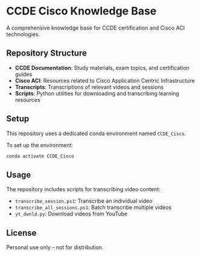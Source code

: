 # CCDE Cisco Knowledge Base

A comprehensive knowledge base for CCDE certification and Cisco ACI technologies.

## Repository Structure

- **CCDE Documentation**: Study materials, exam topics, and certification guides
- **Cisco ACI**: Resources related to Cisco Application Centric Infrastructure
- **Transcripts**: Transcriptions of relevant videos and sessions
- **Scripts**: Python utilities for downloading and transcribing learning resources

## Setup

This repository uses a dedicated conda environment named `CCDE_Cisco`.

To set up the environment:

```bash
conda activate CCDE_Cisco
```

## Usage

The repository includes scripts for transcribing video content:

- `transcribe_session.ps1`: Transcribe an individual video
- `transcribe_all_sessions.ps1`: Batch transcribe multiple videos
- `yt_dwnld.py`: Download videos from YouTube

## License

Personal use only - not for distribution.
